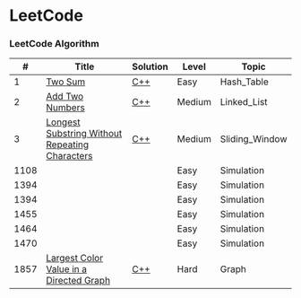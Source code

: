 
LeetCode
========

### LeetCode Algorithm


| # | Title | Solution | Level | Topic |
|---| ----- | -------- | ---------- | ------------ |
|1|[Two Sum](https://leetcode.com/problems/two-sum/) | [C++](./Hash_Table/1_Two_Sum.cpp)|Easy|Hash_Table|
|2|[Add Two Numbers](https://leetcode.com/problems/add-two-numbers/) | [C++](./Linked_List/2_Add_Two_Numbers.cpp)|Medium|Linked_List|
|3|[Longest Substring Without Repeating Characters](https://leetcode.com/problems/longest-substring-without-repeating-characters/description) | [C++](./Sliding_Window/3_Longest_Substring_Without_Repeating_Characters.cpp)|Medium|Sliding_Window|
|1108|| |Easy|Simulation|
|1394|| |Easy|Simulation|
|1394|| |Easy|Simulation|
|1455|| |Easy|Simulation|
|1464|| |Easy|Simulation|
|1470|| |Easy|Simulation|
|1857|[Largest Color Value in a Directed Graph](https://leetcode.com/problems/largest-color-value-in-a-directed-graph/) | [C++](./algorithms/cpp/largestColorValueInADirectedGraph/LargestColorValueInADirectedGraph.cpp)|Hard|Graph|
